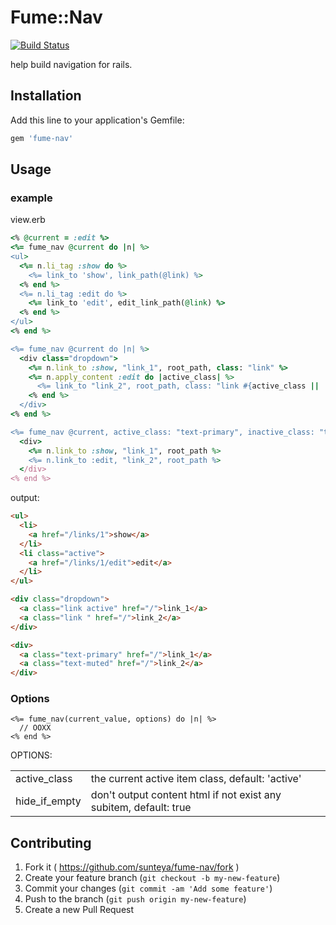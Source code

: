 # Fume::Nav

[![Build Status](https://travis-ci.org/sunteya/fume-nav.svg?branch=master)](https://travis-ci.org/sunteya/fume-nav)

help build navigation for rails.

## Installation

Add this line to your application's Gemfile:

```ruby
gem 'fume-nav'
```


## Usage

### example

view.erb

```rb
<% @current = :edit %>
<%= fume_nav @current do |n| %>
<ul>
  <%= n.li_tag :show do %>
    <%= link_to 'show', link_path(@link) %>
  <% end %>
  <%= n.li_tag :edit do %>
    <%= link_to 'edit', edit_link_path(@link) %>
  <% end %>
</ul>
<% end %>

<%= fume_nav @current do |n| %>
  <div class="dropdown">
    <%= n.link_to :show, "link_1", root_path, class: "link" %>
    <%= n.apply_content :edit do |active_class| %>
      <%= link_to "link_2", root_path, class: "link #{active_class || 'default'}" %>
    <% end %>
  </div>
<% end %>

<%= fume_nav @current, active_class: "text-primary", inactive_class: "text-muted" do |n| %>
  <div>
    <%= n.link_to :show, "link_1", root_path %>
    <%= n.link_to :edit, "link_2", root_path %>
  </div>
<% end %>
```

output:

```html
<ul>
  <li>
    <a href="/links/1">show</a>
  </li>
  <li class="active">
    <a href="/links/1/edit">edit</a>
  </li>
</ul>

<div class="dropdown">
  <a class="link active" href="/">link_1</a>
  <a class="link " href="/">link_2</a>
</div>

<div>
  <a class="text-primary" href="/">link_1</a>
  <a class="text-muted" href="/">link_2</a>
</div>
```

### Options

```erb
<%= fume_nav(current_value, options) do |n| %>
  // OOXX
<% end %>
```

OPTIONS:
<table>
  <tr>
    <td>active_class</td><td>the current active item class, default: 'active'</td>
  </tr>
  <tr>
    <td>hide_if_empty</td><td>don't output content html if not exist any subitem, default: true</td>
  </tr>
</table>


## Contributing

1. Fork it ( https://github.com/sunteya/fume-nav/fork )
2. Create your feature branch (`git checkout -b my-new-feature`)
3. Commit your changes (`git commit -am 'Add some feature'`)
4. Push to the branch (`git push origin my-new-feature`)
5. Create a new Pull Request
